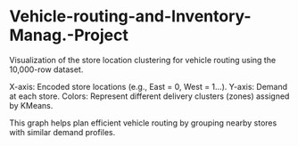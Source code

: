 # Vehicle-routing-and-Inventory-Manag.-Project
Visualization of the store location clustering for vehicle routing using the 10,000-row dataset.

X-axis: Encoded store locations (e.g., East = 0, West = 1…).
Y-axis: Demand at each store.
Colors: Represent different delivery clusters (zones) assigned by KMeans.

This graph helps plan efficient vehicle routing by grouping nearby stores with similar demand profiles.

